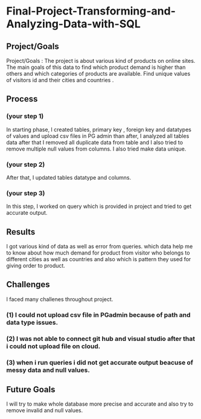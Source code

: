 # Final-Project-Transforming-and-Analyzing-Data-with-SQL

## Project/Goals
Project/Goals :
The project is about various kind of products on online sites.
 The main goals of this data to find which product demand is higher than others and which categories of products are available.
Find unique values of visitors id and their cities and countries .



## Process
### (your step 1)
In starting phase, I created tables, primary key , foreign key and datatypes of values and upload csv files in PG admin than after, I analyzed all tables data after that I removed all duplicate data from table and I also tried to remove multiple null values from columns. I also tried make data unique.


### (your step 2)
After that, I updated tables datatype and columns.
### (your step 3)
In this step, I worked on query which is provided in project and tried to get accurate output.


## Results
I got various kind of data as well as error from queries.
which data help me to know about how much demand for product from visitor who belongs to different cities as well as countries and also which is pattern they used for giving order to product.

## Challenges 
I faced many challenes throughout project.
### (1) I could not upload csv file in PGadmin because of  path and data type issues.

### (2) I was not able to connect git hub and visual studio after that i could not upload file on cloud.
### (3) when i run queries i did not get accurate output beacuse of messy data and null values.
## Future Goals
 I will try to make whole database more precise and accurate and also try to remove invalid and null values.
 
